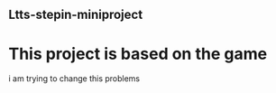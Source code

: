 ## Ltts-stepin-miniproject

# This project is based on the game
i am trying to change this problems
